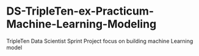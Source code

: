 # DS-TripleTen-ex-Practicum-Machine-Learning-Modeling
TripleTen Data Scientist Sprint Project focus on building machine Learning model
